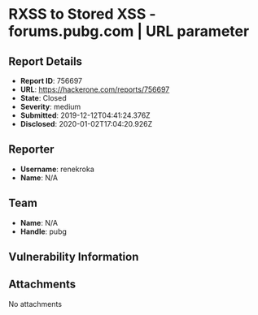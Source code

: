 # RXSS to Stored XSS - forums.pubg.com | URL parameter

## Report Details
- **Report ID**: 756697
- **URL**: https://hackerone.com/reports/756697
- **State**: Closed
- **Severity**: medium
- **Submitted**: 2019-12-12T04:41:24.376Z
- **Disclosed**: 2020-01-02T17:04:20.926Z

## Reporter
- **Username**: renekroka
- **Name**: N/A

## Team
- **Name**: N/A
- **Handle**: pubg

## Vulnerability Information


## Attachments
No attachments
